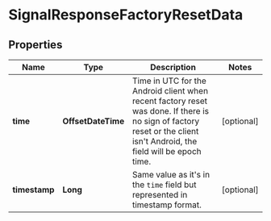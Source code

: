 

# SignalResponseFactoryResetData


## Properties

| Name | Type | Description | Notes |
|------------ | ------------- | ------------- | -------------|
|**time** | **OffsetDateTime** | Time in UTC for the Android client when recent factory reset was done.  If there is no sign of factory reset or the client isn't Android, the field will be epoch time.  |  [optional] |
|**timestamp** | **Long** | Same value as it's in the `time` field but represented in timestamp format. |  [optional] |



